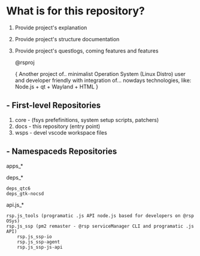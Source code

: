 # What is for this repository?

1. Provide project's explanation
2. Provide project's structure documentation
3. Provide project's questlogs, coming features and features

	@rsproj

	{ Another project of..
		minimalist Operation System (Linux Distro) 
			user and developer friendly
				with integration of...
					nowdays technologies, like:
						Node.js + qt + Wayland + HTML 
	}

## - First-level Repositories

1. core - (fsys prefefinitions, system setup scripts, patchers)
2. docs - this repository (entry point)
3. wsps - devel vscode workspace files

## - Namespaceds Repositories

apps_*

deps_*
	
	deps_qtc6
	deps_gtk-nocsd

api.js_*

	rsp.js_tools (programatic .js API node.js based for developers on @rsp OSys)
	rsp.js_ssp (pm2 remaster - @rsp serviceManager CLI and programatic .js API)
		rsp.js_ssp-io
		rsp.js_ssp-agent
		rsp.js_ssp-js-api
	


